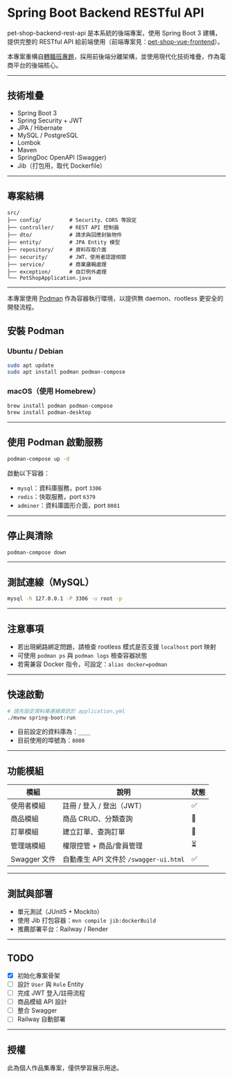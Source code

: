 # Spring Boot Backend RESTful API

pet-shop-backend-rest-api 是本系統的後端專案，使用 Spring Boot 3 建構，提供完整的 RESTful API 給前端使用（前端專案見：[pet-shop-vue-frontend](<https://github.com/lichenghsu/pet-shop-vue-frontend>)）。

本專案重構自[轉職班專題](<https://github.com/lichenghsu/CGA104G1-pet-shop>)，採用前後端分離架構，並使用現代化技術堆疊，作為電商平台的後端核心。

---

## 技術堆疊

- Spring Boot 3
- Spring Security + JWT
- JPA / Hibernate
- MySQL / PostgreSQL
- Lombok
- Maven
- SpringDoc OpenAPI (Swagger)
- Jib（打包用，取代 Dockerfile）

---

## 專案結構

```text
src/
├── config/         # Security、CORS 等設定
├── controller/     # REST API 控制器
├── dto/            # 請求與回應封裝物件
├── entity/         # JPA Entity 模型
├── repository/     # 資料存取介面
├── security/       # JWT、使用者認證相關
├── service/        # 商業邏輯處理
├── exception/      # 自訂例外處理
└── PetShopApplication.java
```

---
本專案使用 [Podman](https://podman.io/) 作為容器執行環境，以提供無 daemon、rootless 更安全的開發流程。

## 安裝 Podman

### Ubuntu / Debian

```bash
sudo apt update
sudo apt install podman podman-compose
```

### macOS（使用 Homebrew）

```bash
brew install podman podman-compose
brew install podman-desktop
```

---

## 使用 Podman 啟動服務

```bash
podman-compose up -d
```

啟動以下容器：

- `mysql`：資料庫服務，port `3306`
- `redis`：快取服務，port `6379`
- `adminer`：資料庫圖形介面，port `8081`

---

## 停止與清除

```bash
podman-compose down
```

---

## 測試連線（MySQL）

```bash
mysql -h 127.0.0.1 -P 3306 -u root -p
```

---

## 注意事項

- 若出現網路綁定問題，請檢查 rootless 模式是否支援 `localhost` port 映射
- 可使用 `podman ps` 與 `podman logs` 檢查容器狀態
- 若需兼容 Docker 指令，可設定：`alias docker=podman`

---

## 快速啟動

```bash
# 請先設定資料庫連線資訊於 application.yml
./mvnw spring-boot:run
```

- 目前設定的資料庫為：`____`
- 目前使用的埠號為：`8080`

---

## 功能模組

| 模組         | 說明                              | 狀態 |
|------------|---------------------------------|----|
| 使用者模組      | 註冊 / 登入 / 登出（JWT）               | ✅  |
| 商品模組       | 商品 CRUD、分類查詢                    | 🔧 |
| 訂單模組       | 建立訂單、查詢訂單                       | 🔧 |
| 管理端模組      | 權限控管 + 商品/會員管理                  | ⏳  |
| Swagger 文件 | 自動產生 API 文件於 `/swagger-ui.html` | ✅  |

---

## 測試與部署

- 單元測試（JUnit5 + Mockito）
- 使用 Jib 打包容器：`mvn compile jib:dockerBuild`
- 推薦部署平台：Railway / Render

---

## TODO

- [x] 初始化專案骨架
- [ ] 設計 `User` 與 `Role` Entity
- [ ] 完成 JWT 登入/註冊流程
- [ ] 商品模組 API 設計
- [ ] 整合 Swagger
- [ ] Railway 自動部署

---

## 授權

此為個人作品集專案，僅供學習展示用途。

